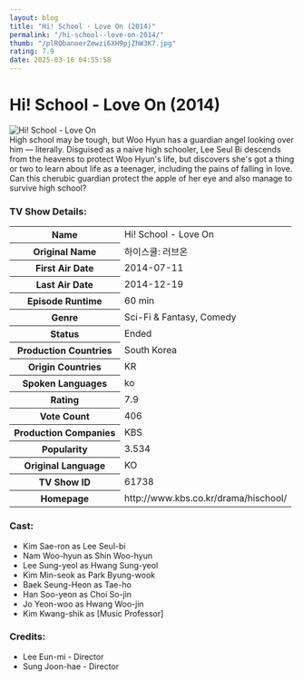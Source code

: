 ```yaml
---
layout: blog
title: "Hi! School - Love On (2014)"
permalink: "/hi-school--love-on-2014/"
thumb: "/plRQbanoerZewzi6XH9pjZhW3K7.jpg"
rating: 7.9
date: 2025-03-16 04:55:58
---
```

<h1 class="title">Hi! School - Love On (2014)</h1><div class="poster"><img src="{{ site.imglink }}/plRQbanoerZewzi6XH9pjZhW3K7.jpg" class="img-fluid my-3" alt="Hi! School - Love On"/></div><div class="plot">High school may be tough, but Woo Hyun has a guardian angel looking over him — literally. Disguised as a naive high schooler, Lee Seul Bi descends from the heavens to protect Woo Hyun's life, but discovers she's got a thing or two to learn about life as a teenager, including the pains of falling in love. Can this cherubic guardian protect the apple of her eye and also manage to survive high school?</div><h3>TV Show Details:</h3><table class="table table-bordered details"><tr><th>Name</th><td>Hi! School - Love On</td></tr><tr><th>Original Name</th><td>하이스쿨: 러브온</td></tr><tr><th>First Air Date</th><td>2014-07-11</td></tr><tr><th>Last Air Date</th><td>2014-12-19</td></tr><tr><th>Episode Runtime</th><td>60 min</td></tr><tr><th>Genre</th><td>Sci-Fi & Fantasy, Comedy</td></tr><tr><th>Status</th><td>Ended</td></tr><tr><th>Production Countries</th><td>South Korea</td></tr><tr><th>Origin Countries</th><td>KR</td></tr><tr><th>Spoken Languages</th><td>ko</td></tr><tr><th>Rating</th><td>7.9</td></tr><tr><th>Vote Count</th><td>406</td></tr><tr><th>Production Companies</th><td>KBS</td></tr><tr><th>Popularity</th><td>3.534</td></tr><tr><th>Original Language</th><td>KO</td></tr><tr><th>TV Show ID</th><td>61738</td></tr><tr><th>Homepage</th><td>http://www.kbs.co.kr/drama/hischool/</td></tr></table><h3>Cast:</h3><ul class="list-group cast"><li>Kim Sae-ron as Lee Seul-bi</li><li>Nam Woo-hyun as Shin Woo-hyun</li><li>Lee Sung-yeol as Hwang Sung-yeol</li><li>Kim Min-seok as Park Byung-wook</li><li>Baek Seung-Heon as Tae-ho</li><li>Han Soo-yeon as Choi So-jin</li><li>Jo Yeon-woo as Hwang Woo-jin</li><li>Kim Kwang-shik as [Music Professor]</li></ul><h3>Credits:</h3><ul class="list-group crew"><li>Lee Eun-mi - Director</li><li>Sung Joon-hae - Director</li></ul>